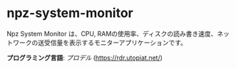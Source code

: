 # npz-system-monitor
Npz System Monitor は、CPU, RAMの使用率、ディスクの読み書き速度、ネットワークの送受信量を表示するモニターアプリケーションです。

**プログラミング言語**: *プロデル* (https://rdr.utopiat.net/)
